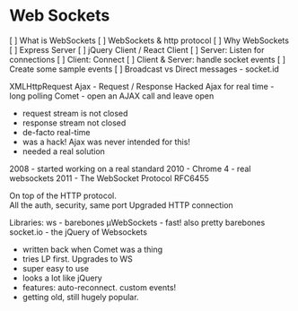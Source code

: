 # Web Sockets

[ ] What is WebSockets
[ ] WebSockets & http protocol
[ ] Why WebSockets
[ ] Express Server
[ ] jQuery Client / React Client
[ ] Server: Listen for connections
[ ] Client: Connect
[ ] Client & Server: handle socket events
[ ] Create some sample events
[ ] Broadcast vs Direct messages - socket.id

XMLHttpRequest  Ajax - Request / Response
Hacked Ajax for real time - long polling
Comet - open an AJAX call and leave open
- request stream is not closed
- response stream not closed
- de-facto real-time
- was a hack! Ajax was never intended for this!
- needed a real solution

2008 - started working on a real standard
2010 - Chrome 4 - real websockets
2011 - The WebSocket Protocol RFC6455

On top of the HTTP protocol.  
All the auth, security, same port
Upgraded HTTP connection

Libraries:
ws - barebones
μWebSockets - fast! also pretty barebones
socket.io - the jQuery of Websockets
 - written back when Comet was a thing
 - tries LP first. Upgrades to WS
 - super easy to use
 - looks  a lot like jQuery
 - features: auto-reconnect. custom events!
 - getting old, still hugely popular.
